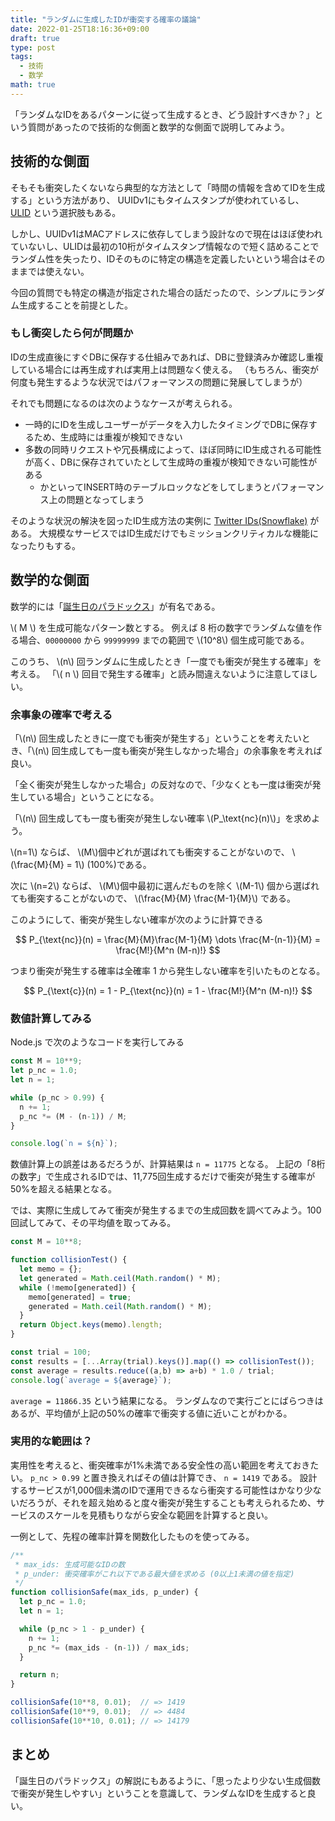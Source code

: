 ```yaml
---
title: "ランダムに生成したIDが衝突する確率の議論"
date: 2022-01-25T18:16:36+09:00
draft: true
type: post
tags:
  - 技術
  - 数学
math: true
---
```


「ランダムなIDをあるパターンに従って生成するとき、どう設計すべきか？」という質問があったので技術的な側面と数学的な側面で説明してみよう。

<!--more-->

## 技術的な側面

そもそも衝突したくないなら典型的な方法として「時間の情報を含めてIDを生成する」という方法があり、
UUIDv1にもタイムスタンプが使われているし、 [ULID](https://github.com/ulid/spec) という選択肢もある。

しかし、UUIDv1はMACアドレスに依存してしまう設計なので現在はほぼ使われていないし、ULIDは最初の10桁がタイムスタンプ情報なので短く詰めることでランダム性を失ったり、IDそのものに特定の構造を定義したいという場合はそのままでは使えない。

今回の質問でも特定の構造が指定された場合の話だったので、シンプルにランダム生成することを前提とした。

### もし衝突したら何が問題か

IDの生成直後にすぐDBに保存する仕組みであれば、DBに登録済みか確認し重複している場合には再生成すれば実用上は問題なく使える。
（もちろん、衝突が何度も発生するような状況ではパフォーマンスの問題に発展してしまうが）

それでも問題になるのは次のようなケースが考えられる。

- 一時的にIDを生成しユーザーがデータを入力したタイミングでDBに保存するため、生成時には重複が検知できない
- 多数の同時リクエストや冗長構成によって、ほぼ同時にID生成される可能性が高く、DBに保存されていたとして生成時の重複が検知できない可能性がある
    - かといってINSERT時のテーブルロックなどをしてしまうとパフォーマンス上の問題となってしまう

そのような状況の解決を図ったID生成方法の実例に [Twitter IDs(Snowflake)](https://developer.twitter.com/ja/docs/basics/twitter-ids) がある。
大規模なサービスではID生成だけでもミッションクリティカルな機能になったりもする。

## 数学的な側面

数学的には「[誕生日のパラドックス](https://ja.wikipedia.org/wiki/%E8%AA%95%E7%94%9F%E6%97%A5%E3%81%AE%E3%83%91%E3%83%A9%E3%83%89%E3%83%83%E3%82%AF%E3%82%B9)」が有名である。

\\( M \\) を生成可能なパターン数とする。
例えば 8 桁の数字でランダムな値を作る場合、`00000000` から `99999999` までの範囲で \\(10^8\\) 個生成可能である。

このうち、 \\(n\\) 回ランダムに生成したとき「一度でも衝突が発生する確率」を考える。
「\\( n \\) 回目で発生する確率」と読み間違えないように注意してほしい。

### 余事象の確率で考える

「\\(n\\) 回生成したときに一度でも衝突が発生する」ということを考えたいとき、「\\(n\\) 回生成しても一度も衝突が発生しなかった場合」の余事象を考えれば良い。

「全く衝突が発生しなかった場合」の反対なので、「少なくとも一度は衝突が発生している場合」ということになる。

「\\(n\\) 回生成しても一度も衝突が発生しない確率 \\(P_\text{nc}(n)\\)」を求めよう。

\\(n=1\\) ならば、 \\(M\\)個中どれが選ばれても衝突することがないので、 \\(\frac{M}{M} = 1\\) (100%)である。

次に \\(n=2\\) ならば、 \\(M\\)個中最初に選んだものを除く \\(M-1\\) 個から選ばれても衝突することがないので、 \\(\frac{M}{M} \frac{M-1}{M}\\) である。

このようにして、衝突が発生しない確率が次のように計算できる

$$ P_{\text{nc}}(n) = \frac{M}{M}\frac{M-1}{M} \dots \frac{M-(n-1)}{M} = \frac{M!}{M^n (M-n)!} $$

つまり衝突が発生する確率は全確率 1 から発生しない確率を引いたものとなる。

$$ P_{\text{c}}(n) = 1 - P_{\text{nc}}(n) = 1 - \frac{M!}{M^n (M-n)!} $$

### 数値計算してみる

Node.js で次のようなコードを実行してみる

```js
const M = 10**9;
let p_nc = 1.0;
let n = 1;

while (p_nc > 0.99) {
  n += 1;
  p_nc *= (M - (n-1)) / M;
}

console.log(`n = ${n}`);
```

数値計算上の誤差はあるだろうが、計算結果は `n = 11775` となる。
上記の「8桁の数字」で生成されるIDでは、11,775回生成するだけで衝突が発生する確率が50%を超える結果となる。

では、実際に生成してみて衝突が発生するまでの生成回数を調べてみよう。100回試してみて、その平均値を取ってみる。

```js
const M = 10**8;

function collisionTest() {
  let memo = {};
  let generated = Math.ceil(Math.random() * M);
  while (!memo[generated]) {
    memo[generated] = true;
    generated = Math.ceil(Math.random() * M);
  }
  return Object.keys(memo).length;
}

const trial = 100;
const results = [...Array(trial).keys()].map(() => collisionTest());
const average = results.reduce((a,b) => a+b) * 1.0 / trial;
console.log(`average = ${average}`);
```

`average = 11866.35` という結果になる。
ランダムなので実行ごとにばらつきはあるが、平均値が上記の50%の確率で衝突する値に近いことがわかる。

### 実用的な範囲は？

実用性を考えると、衝突確率が1%未満である安全性の高い範囲を考えておきたい。
 `p_nc > 0.99` と置き換えればその値は計算でき、 `n = 1419` である。
設計するサービスが1,000個未満のIDで運用できるなら衝突する可能性はかなり少ないだろうが、それを超え始めると度々衝突が発生することも考えられるため、サービスのスケールを見積もりながら安全な範囲を計算すると良い。

一例として、先程の確率計算を関数化したものを使ってみる。

```js
/**
 * max_ids: 生成可能なIDの数
 * p_under: 衝突確率がこれ以下である最大値を求める (0以上1未満の値を指定)
 */
function collisionSafe(max_ids, p_under) {
  let p_nc = 1.0;
  let n = 1;

  while (p_nc > 1 - p_under) {
    n += 1;
    p_nc *= (max_ids - (n-1)) / max_ids;
  }

  return n;
}

collisionSafe(10**8, 0.01);  // => 1419
collisionSafe(10**9, 0.01);  // => 4484
collisionSafe(10**10, 0.01); // => 14179
```

## まとめ

「誕生日のパラドックス」の解説にもあるように、「思ったより少ない生成個数で衝突が発生しやすい」ということを意識して、ランダムなIDを生成すると良い。
